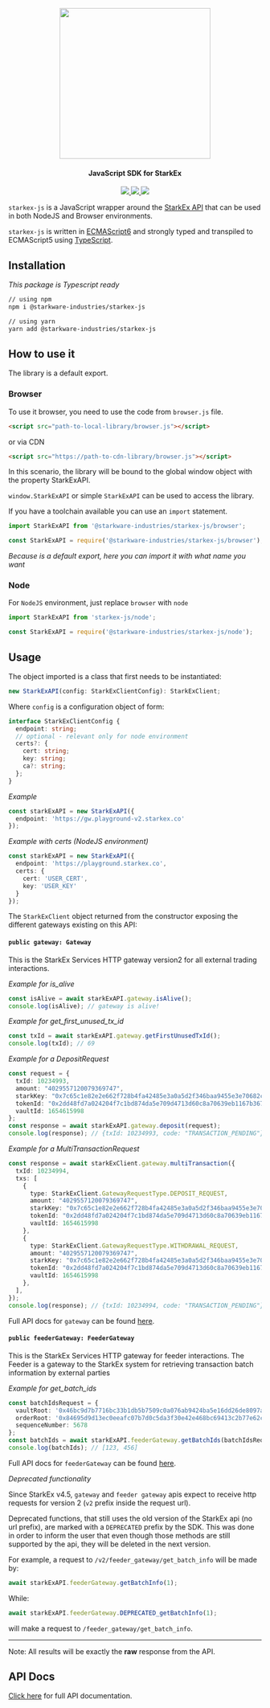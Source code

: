 <!-- logo -->
<p align="center">
  <img width='300' src="https://raw.githubusercontent.com/starkware-libs/starkex-js/master/img/starkex.svg">
</p>

<!-- tag line -->
<h4 align='center'> JavaScript SDK for StarkEx</h4>

<!-- primary badges -->
<p align="center">
  <a href="https://www.typescriptlang.org/">
    <img src='https://badges.aleen42.com/src/typescript.svg' />
  </a> 
  <a href="https://www.npmjs.com/package/@starkware-industries/starkex-js">
    <img src='https://img.shields.io/github/package-json/v/starkware-libs/starkex-js?label=npm' />
  </a>
  <a href="https://starkware.co/">
    <img src="https://img.shields.io/badge/powered_by-StarkWare-navy">
  </a>
</p>

`starkex-js` is a JavaScript wrapper around the [StarkEx API](https://starkware.co/starkex/api/)
that can be used in both NodeJS and Browser environments.

`starkex-js` is written in [ECMAScript6] and strongly typed and transpiled to ECMAScript5 using [TypeScript].

[typescript]: https://www.typescriptlang.org/
[ecmascript6]: https://github.com/ericdouglas/ES6-Learning#articles--tutorials

## Installation

_This package is Typescript ready_

```bash
// using npm
npm i @starkware-industries/starkex-js

// using yarn
yarn add @starkware-industries/starkex-js
```

## How to use it

The library is a default export.

### Browser

To use it browser, you need to use the code from `browser.js` file.

```html
<script src="path-to-local-library/browser.js"></script>
```

or via CDN

```html
<script src="https://path-to-cdn-library/browser.js"></script>
```

In this scenario, the library will be bound to the global window object with the property StarkExAPI.

`window.StarkExAPI` or simple `StarkExAPI` can be used to access the library.

If you have a toolchain available you can use an `import` statement.

```ts
import StarkExAPI from '@starkware-industries/starkex-js/browser';
```

```js
const StarkExAPI = require('@starkware-industries/starkex-js/browser');
```

_Because is a default export, here you can import it with what name you want_

### Node

For `NodeJS` environment, just replace `browser` with `node`

```ts
import StarkExAPI from 'starkex-js/node';
```

```js
const StarkExAPI = require('@starkware-industries/starkex-js/node');
```

## Usage

The object imported is a class that first needs to be instantiated:

```ts
new StarkExAPI(config: StarkExClientConfig): StarkExClient;
```

Where `config` is a configuration object of form:

```ts
interface StarkExClientConfig {
  endpoint: string;
  // optional - relevant only for node environment
  certs?: {
    cert: string;
    key: string;
    ca?: string;
  };
}
```

_Example_

```ts
const starkExAPI = new StarkExAPI({
  endpoint: 'https://gw.playground-v2.starkex.co'
});
```

_Example with certs (NodeJS environment)_

```ts
const starkExAPI = new StarkExAPI({
  endpoint: 'https://playground.starkex.co',
  certs: {
    cert: 'USER_CERT',
    key: 'USER_KEY'
  }
});
```

The `StarkExClient` object returned from the constructor exposing the different gateways existing on this API:

#### `public gateway: Gateway`

This is the StarkEx Services HTTP gateway version2 for all external trading interactions.

_Example for is_alive_

```ts
const isAlive = await starkExAPI.gateway.isAlive();
console.log(isAlive); // gateway is alive!
```

_Example for get_first_unused_tx_id_

```ts
const txId = await starkExAPI.gateway.getFirstUnusedTxId();
console.log(txId); // 69
```

_Example for a DepositRequest_

```ts
const request = {
  txId: 10234993,
  amount: "4029557120079369747",
  starkKey: "0x7c65c1e82e2e662f728b4fa42485e3a0a5d2f346baa9455e3e70682c2094cac",
  tokenId: "0x2dd48fd7a024204f7c1bd874da5e709d4713d60c8a70639eb1167b367a9c378",
  vaultId: 1654615998
};
const response = await starkExAPI.gateway.deposit(request);
console.log(response); // {txId: 10234993, code: "TRANSACTION_PENDING"}
```

_Example for a MultiTransactionRequest_

```ts
const response = await starkExClient.gateway.multiTransaction({
  txId: 10234994,
  txs: [
    {
      type: StarkExClient.GatewayRequestType.DEPOSIT_REQUEST,
      amount: "4029557120079369747",
      starkKey: "0x7c65c1e82e2e662f728b4fa42485e3a0a5d2f346baa9455e3e70682c2094cac",
      tokenId: "0x2dd48fd7a024204f7c1bd874da5e709d4713d60c8a70639eb1167b367a9c378",
      vaultId: 1654615998
    },
    {
      type: StarkExClient.GatewayRequestType.WITHDRAWAL_REQUEST,
      amount: "4029557120079369747",
      starkKey: "0x7c65c1e82e2e662f728b4fa42485e3a0a5d2f346baa9455e3e70682c2094cac",
      tokenId: "0x2dd48fd7a024204f7c1bd874da5e709d4713d60c8a70639eb1167b367a9c378",
      vaultId: 1654615998
    },
  ],
});
console.log(response); // {txId: 10234994, code: "TRANSACTION_PENDING"}
```

Full API docs for `gateway` can be found [here](docs/classes/Gateway.md).

#### `public feederGateway: FeederGateway`

This is the StarkEx Services HTTP gateway for feeder interactions. The Feeder is a gateway to the StarkEx system for
retrieving transaction batch information by external parties

_Example for get_batch_ids_

```ts
const batchIdsRequest = {
  vaultRoot: '0x46bc9d7b7716bc33b1db5b7509c0a076ab9424ba5e16dd26de8097a62f1ef1d1',
  orderRoot: '0x84695d9d13ec0eeafc07b7d0c5da3f30e42e468bc69413c2b77e62cd8cdeb9a8',
  sequenceNumber: 5678
};
const batchIds = await starkExAPI.feederGateway.getBatchIds(batchIdsRequest);
console.log(batchIds); // [123, 456]
```

Full API docs for `feederGateway` can be found [here](docs/classes/FeederGateway.md).


_Deprecated functionality_

Since StarkEx v4.5, `gateway` and `feeder gateway` apis expect to receive http requests for version 2 (`v2` prefix inside the request url).

Deprecated functions, that still uses the old version of the StarkEx api (no url prefix), are marked with a `DEPRECATED` prefix by the SDK. This was done in order to inform the user that even though those methods are still supported by the api, they will be deleted in the next version.

For example, a request to `/v2/feeder_gateway/get_batch_info` will be made by:
```ts
await starkExAPI.feederGateway.getBatchInfo(1);
```

While:
```ts
await starkExAPI.feederGateway.DEPRECATED_getBatchInfo(1);
```
will make a request to `/feeder_gateway/get_batch_info`.

---

Note: All results will be exactly the **raw** response from the API.

## API Docs

[Click here](docs/modules.md) for full API documentation.
